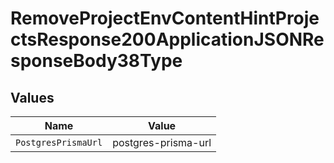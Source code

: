 # RemoveProjectEnvContentHintProjectsResponse200ApplicationJSONResponseBody38Type


## Values

| Name                | Value               |
| ------------------- | ------------------- |
| `PostgresPrismaUrl` | postgres-prisma-url |